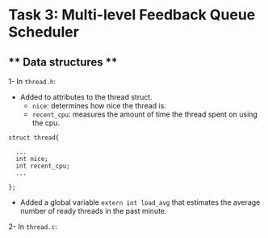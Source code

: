 # Task 3: Multi-level Feedback Queue Scheduler

## ** Data structures **

1- In `thread.h`: 
  * Added to attributes to the thread struct.
    - `nice`: determines how nice the thread is.
    - `recent_cpu`: measures the amount of time the thread spent on using the cpu.
  
  ```
  struct thread{
  
    ...
    int nice;     
    int recent_cpu;    
    ...
    
  };
  
  ```
 * Added a global variable `extern int load_avg` that estimates the average number of ready threads in the past minute.
  
2- In `thread.c`: 
